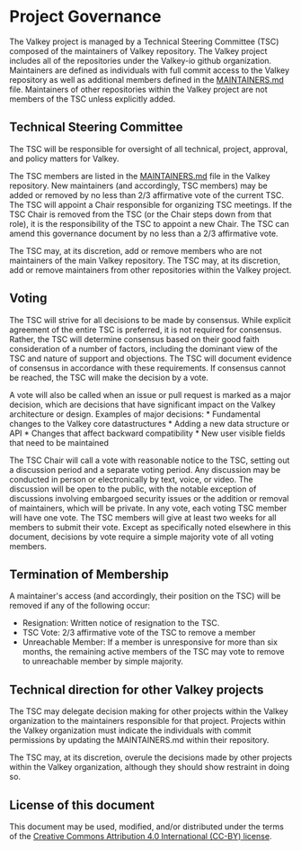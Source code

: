 # Project Governance

The Valkey project is managed by a Technical Steering Committee (TSC) composed of the maintainers of Valkey repository.
The Valkey project includes all of the repositories under the Valkey-io github organization.
Maintainers are defined as individuals with full commit access to the Valkey repository as well as additional members defined in the [MAINTAINERS.md](MAINTAINERS.md) file.
Maintainers of other repositories within the Valkey project are not members of the TSC unless explicitly added.

## Technical Steering Committee

The TSC will be responsible for oversight of all technical, project, approval, and policy matters for Valkey.

The TSC members are listed in the [MAINTAINERS.md](MAINTAINERS.md) file in the Valkey repository.
New maintainers (and accordingly, TSC members) may be added or removed by no less than 2/3 affirmative vote of the current TSC.
The TSC will appoint a Chair responsible for organizing TSC meetings.
If the TSC Chair is removed from the TSC (or the Chair steps down from that role), it is the responsibility of the TSC to appoint a new Chair.
The TSC can amend this governance document by no less than a 2/3 affirmative vote.

The TSC may, at its discretion, add or remove members who are not maintainers of the main Valkey repository.
The TSC may, at its discretion, add or remove maintainers from other repositories within the Valkey project.

## Voting

The TSC will strive for all decisions to be made by consensus.
While explicit agreement of the entire TSC is preferred, it is not required for consensus.
Rather, the TSC will determine consensus based on their good faith consideration of a number of factors, including the dominant view of the TSC and nature of support and objections.
The TSC will document evidence of consensus in accordance with these requirements.
If consensus cannot be reached, the TSC will make the decision by a vote.

A vote will also be called when an issue or pull request is marked as a major decision, which are decisions that have significant impact on the Valkey architecture or design.
Examples of major decisions:
    * Fundamental changes to the Valkey core datastructures
    * Adding a new data structure or API
    * Changes that affect backward compatibility
    * New user visible fields that need to be maintained

The TSC Chair will call a vote with reasonable notice to the TSC, setting out a discussion period and a separate voting period.
Any discussion may be conducted in person or electronically by text, voice, or video.
The discussion will be open to the public, with the notable exception of discussions involving embargoed security issues or the addition or removal of maintainers, which will be private.
In any vote, each voting TSC member will have one vote.
The TSC members will give at least two weeks for all members to submit their vote.
Except as specifically noted elsewhere in this document, decisions by vote require a simple majority vote of all voting members.

## Termination of Membership

A maintainer's access (and accordingly, their position on the TSC) will be removed if any of the following occur:

* Resignation: Written notice of resignation to the TSC.
* TSC Vote: 2/3 affirmative vote of the TSC to remove a member
* Unreachable Member: If a member is unresponsive for more than six months, the remaining active members of the TSC may vote to remove to unreachable member by simple majority.

## Technical direction for other Valkey projects

The TSC may delegate decision making for other projects within the Valkey organization to the maintainers responsible for that project.
Projects within the Valkey organization must indicate the individuals with commit permissions by updating the MAINTAINERS.md within their repository.

The TSC may, at its discretion, overule the decisions made by other projects within the Valkey organization, although they should show restraint in doing so.

## License of this document

This document may be used, modified, and/or distributed under the terms of the
[Creative Commons Attribution 4.0 International (CC-BY) license](https://creativecommons.org/licenses/by/4.0/legalcode).
